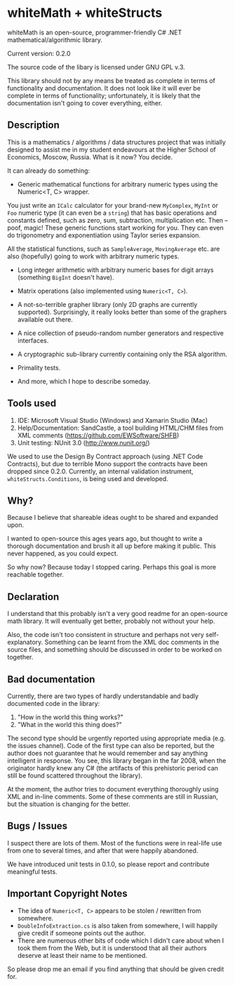 # whiteMath + whiteStructs

whiteMath is an open-source, programmer-friendly C# .NET mathematical/algorithmic library.

Current version: 0.2.0

The source code of the libary is licensed under GNU GPL v.3.

This library should not by any means be treated as complete in terms of functionality and documentation. 
It does not look like it will ever be complete in terms of functionality; unfortunately, it is likely that 
the documentation isn't going to cover everything, either.

## Description

This is a mathematics / algorithms / data structures project that was initially designed to assist me in 
my student endeavours at the Higher School of Economics, Moscow, Russia. What is it now? You decide.

It can already do something:

- Generic mathematical functions for arbitrary numeric types using the Numeric<T, C> wrapper. 

You just write an `ICalc` calculator for your brand-new `MyComplex`, `MyInt` or `Foo` numeric type 
(it can even be a `string`) that has basic operations and constants defined, such as zero, sum, subtraction, 
multiplication etc. Then – poof, magic! These generic functions start working for you. They can even do 
trigonometry and exponentiation using Taylor series expansion.

All the statistical functions, such as `SampleAverage`, `MovingAverage` etc. are also (hopefully) going to work 
with arbitrary numeric types.

- Long integer arithmetic with arbitrary numeric bases for digit arrays (something `BigInt` doesn't have).

- Matrix operations (also implemented using `Numeric<T, C>`).

- A not-so-terrible grapher library (only 2D graphs are currently supported). Surprisingly, it really looks 
better than some of the graphers available out there. 

- A nice collection of pseudo-random number generators and respective interfaces.

- A cryptographic sub-library currently containing only the RSA algorithm.

- Primality tests.

- And more, which I hope to describe someday.

## Tools used

1. IDE: Microsoft Visual Studio (Windows) and Xamarin Studio (Mac)
2. Help/Documentation: SandCastle, a tool building HTML/CHM files from XML comments (https://github.com/EWSoftware/SHFB)
3. Unit testing: NUnit 3.0 (http://www.nunit.org/)

We used to use the Design By Contract approach (using .NET Code Contracts), but due to terrible Mono support the 
contracts have been dropped since 0.2.0. Currently, an internal validation instrument, `whiteStructs.Conditions`, 
is being used and developed.

## Why?

Because I believe that shareable ideas ought to be shared and expanded upon.

I wanted to open-source this ages years ago, but thought to write a thorough documentation and brush it all up before 
making it public. This never happened, as you could expect.

So why now? Because today I stopped caring. Perhaps this goal is more reachable together.

## Declaration

I understand that this probably isn't a very good readme for an open-source math library. It will eventually get better, 
probably not without your help.

Also, the code isn't too consistent in structure and perhaps not very self-explanatory. Something can be learnt from the 
XML doc comments in the source files, and something should be discussed in order to be worked on together.

## Bad documentation

Currently, there are two types of hardly understandable and badly documented code in the library:

1. "How in the world this thing works?"
2. "What in the world this thing does?"

The second type should be urgently reported using appropriate media (e.g. the issues channel). Code of the first type 
can also be reported, but the author does not guarantee that he would remember and say anything intelligent in response.
You see, this library began in the far 2008, when the originator hardly knew any C# (the artifacts of this prehistoric 
period can still be found scattered throughout the library).

At the moment, the author tries to document everything thoroughly using XML and in-line comments. Some of these comments 
are still in Russian, but the situation is changing for the better.

## Bugs / Issues

I suspect there are lots of them. Most of the functions were in real-life use from one to several times, and after that 
were happily abandoned.

We have introduced unit tests in 0.1.0, so please report and contribute meaningful tests.

## Important Copyright Notes

- The idea of `Numeric<T, C>` appears to be stolen / rewritten from somewhere.
- `DoubleInfoExtraction.cs` is also taken from somewhere, I will happily give credit if someone points out the author.
- There are numerous other bits of code which I didn't care about when I took them from the Web, but it is understood that all their authors deserve at least their name to be mentioned. 

So please drop me an email if you find anything that should be given credit for.